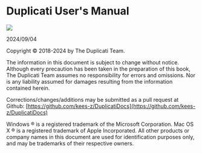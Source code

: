 
[//]: # (Homepage)

# Duplicati User's Manual

![](duplicatilogo.png)

  
2024/09/04
  
  
  
  
  
  
Copyright © 2018-2024 by The Duplicati Team.  

The information in this document is subject to change without notice. Although every precaution has been taken in the preparation of this book, The Duplicati Team assumes no responsibility for errors and omissions. Nor is any liability assumed for damages resulting from the information contained herein. 

Corrections/changes/additions may be submitted as a pull request at Github: [https://github.com/kees-z/DuplicatiDocs](https://github.com/kees-z/DuplicatiDocs)

Windows ® is a registered trademark of the Microsoft Corporation. Mac OS X ® is a registered trademark of Apple Incorporated. All other products or company names in this document are used for identification purposes only, and may be trademarks of their respective owners.



